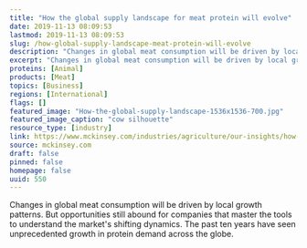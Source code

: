```yaml
---
title: "How the global supply landscape for meat protein will evolve"
date: 2019-11-13 08:09:53
lastmod: 2019-11-13 08:09:53
slug: /how-global-supply-landscape-meat-protein-will-evolve
description: "Changes in global meat consumption will be driven by local growth patterns. But opportunities still abound for companies that master the tools to understand the market’s shifting dynamics. The past ten years have seen unprecedented growth in protein demand across the&nbsp;globe."
excerpt: "Changes in global meat consumption will be driven by local growth patterns. But opportunities still abound for companies that master the tools to understand the market’s shifting dynamics. The past ten years have seen unprecedented growth in protein demand across the&nbsp;globe."
proteins: [Animal]
products: [Meat]
topics: [Business]
regions: [International]
flags: []
featured_image: "How-the-global-supply-landscape-1536x1536-700.jpg"
featured_image_caption: "cow silhouette"
resource_type: [industry]
link: https://www.mckinsey.com/industries/agriculture/our-insights/how-the-global-supply-landscape-for-meat-protein-will-evolve
source: mckinsey.com
draft: false
pinned: false
homepage: false
uuid: 550
---
```

Changes in global meat consumption will be driven by local growth
patterns. But opportunities still abound for companies that master the
tools to understand the market's shifting dynamics. The past ten years
have seen unprecedented growth in protein demand across the globe.

